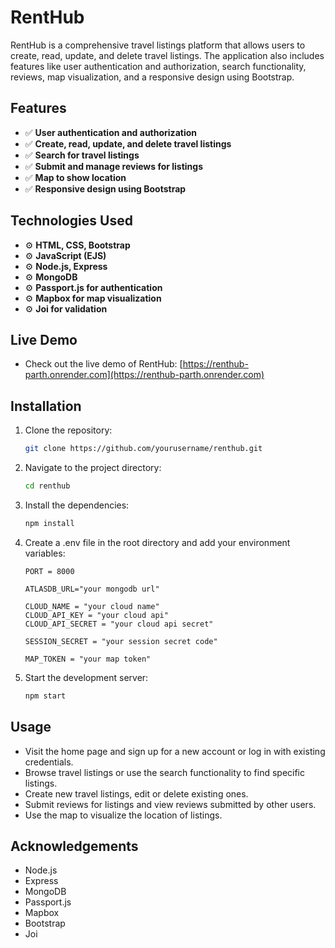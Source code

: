 # RentHub

RentHub is a comprehensive travel listings platform that allows users to create, read, update, and delete travel listings. The application also includes features like user authentication and authorization, search functionality, reviews, map visualization, and a responsive design using Bootstrap.

## Features

- ✅ **User authentication and authorization**
- ✅ **Create, read, update, and delete travel listings**
- ✅ **Search for travel listings**
- ✅ **Submit and manage reviews for listings**
- ✅ **Map to show location**
- ✅ **Responsive design using Bootstrap**

## Technologies Used

- ⚙️ **HTML, CSS, Bootstrap**
- ⚙️ **JavaScript (EJS)**
- ⚙️ **Node.js, Express**
- ⚙️ **MongoDB**
- ⚙️ **Passport.js for authentication**
- ⚙️ **Mapbox for map visualization**
- ⚙️ **Joi for validation**

## Live Demo

- Check out the live demo of RentHub: [https://renthub-parth.onrender.com](https://renthub-parth.onrender.com)

## Installation

1. Clone the repository:
   ```sh
   git clone https://github.com/yourusername/renthub.git
   ```

2. Navigate to the project directory:
    ```sh
    cd renthub
    ```

3. Install the dependencies:
    ```sh
    npm install
    ```

4. Create a .env file in the root directory and add your environment variables:
    ```env
    PORT = 8000

    ATLASDB_URL="your mongodb url"

    CLOUD_NAME = "your cloud name"
    CLOUD_API_KEY = "your cloud api"
    CLOUD_API_SECRET = "your cloud api secret"

    SESSION_SECRET = "your session secret code"

    MAP_TOKEN = "your map token"
    ```

5. Start the development server:
    ```sh
    npm start
    ```

## Usage

- Visit the home page and sign up for a new account or log in with existing credentials.
- Browse travel listings or use the search functionality to find specific listings.
- Create new travel listings, edit or delete existing ones.
- Submit reviews for listings and view reviews submitted by other users.
- Use the map to visualize the location of listings.

## Acknowledgements

- Node.js
- Express
- MongoDB
- Passport.js
- Mapbox
- Bootstrap
- Joi
